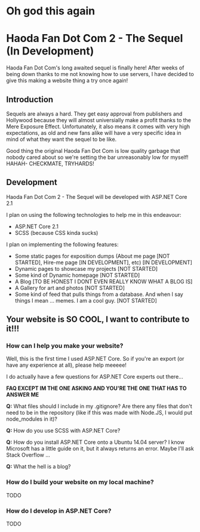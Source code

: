 # Oh god this again

# Haoda Fan Dot Com 2 - The Sequel (In Development) 
Haoda Fan Dot Com's long awaited sequel is finally here! After weeks of being down thanks to me not knowing how to use servers, I have decided to give this making a website thing a try once again! 

## Introduction

Sequels are always a hard. They get easy approval from publishers and Hollywood because they will almost universially make a profit thanks to the Mere Exposure Effect. Unfortunately, it also means it comes with very high expectations, as old and new fans alike will have a very specific idea in mind of what they want the sequel to be like.

Good thing the original Haoda Fan Dot Com is low quality garbage that nobody cared about so we're setting the bar unreasonably low for myself! HAHAH- CHECKMATE, TRYHARDS!

## Development

Haoda Fan Dot Com 2 - The Sequel will be developed with ASP.NET Core 2.1

I plan on using the following technologies to help me in this endeavour:
- ASP.NET Core 2.1
- SCSS (because CSS kinda sucks)

I plan on implementing the following features:
- Some static pages for exposition dumps (About me page [NOT STARTED], Hire-me page [IN DEVELOPMENT], etc) [IN DEVELOPMENT]
- Dynamic pages to showcase my projects [NOT STARTED]
- Some kind of Dynamic homepage [NOT STARTED]
- A Blog [TO BE HONEST I DONT EVEN REALLY KNOW WHAT A BLOG IS]
- A Gallery for art and photos [NOT STARTED]
- Some kind of feed that pulls things from a database. And when I say things I mean ... memes. I am a cool guy. [NOT STARTED]

## Your website is SO COOL, I want to contribute to it!!!

### How can I help you make your website? 

Well, this is the first time I used ASP.NET Core. So if you're an export (or have any experience at all), please help meeeee! 

I do actually have a few questions for ASP.NET Core experts out there... 

**FAQ EXCEPT IM THE ONE ASKING AND YOU'RE THE ONE THAT HAS TO ANSWER ME**

**Q:** What files should I include in my .gitignore? Are there any files that don't need to be in the repository (like if this was made with Node.JS, I would put node_modules in it)? 

**Q:** How do you use SCSS with ASP.NET Core? 

**Q:** How do you install ASP.NET Core onto a Ubuntu 14.04 server? I know Microsoft has a little guide on it, but it always returns an error. Maybe I'll ask Stack Overflow ... 

**Q:** What the hell is a blog?

### How do I build your website on my local machine?

TODO

### How do I develop in ASP.NET Core?

TODO
